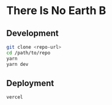 # There Is No Earth B

## Development

```bash
git clone <repo-url>
cd /path/to/repo
yarn
yarn dev
```

## Deployment

```bash
vercel
```
